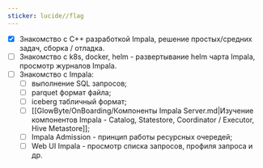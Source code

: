 ```yaml
---
sticker: lucide//flag
---
```

- [x] Знакомство с C++ разработкой Impala, решение простых/средних задач, сборка / отладка.
- [ ] Знакомство с k8s, docker, helm - развертывание helm чарта Impala, просмотр журналов Impala.
- [ ] Знакомство с Impala:
	- [ ] выполнение SQL запросов;
	- [ ] parquet формат файла;
	- [ ] iceberg табличный формат;
	- [ ] [[GlowByte/OnBoarding/Компоненты Impala Server.md|Изучение компонентов Impala - Catalog, Statestore, Coordinator / Executor, Hive Metastore]];
	- [ ] Impala Admission - принцип работы ресурсных очередей;
	- [ ] Web UI Impala - просмотр списка запросов, профиля запроса и др.